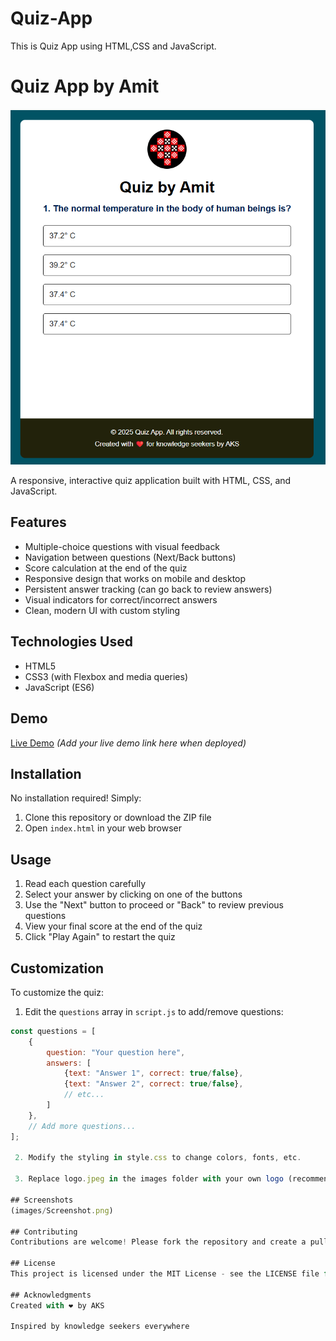 # Quiz-App
This is Quiz App using HTML,CSS and JavaScript.
# Quiz App by Amit

![Quiz App Screenshot](images/Screenshot.png)

A responsive, interactive quiz application built with HTML, CSS, and JavaScript.

## Features

- Multiple-choice questions with visual feedback
- Navigation between questions (Next/Back buttons)
- Score calculation at the end of the quiz
- Responsive design that works on mobile and desktop
- Persistent answer tracking (can go back to review answers)
- Visual indicators for correct/incorrect answers
- Clean, modern UI with custom styling

## Technologies Used

- HTML5
- CSS3 (with Flexbox and media queries)
- JavaScript (ES6)

## Demo

[Live Demo](#) *(Add your live demo link here when deployed)*

## Installation

No installation required! Simply:

1. Clone this repository or download the ZIP file
2. Open `index.html` in your web browser

## Usage

1. Read each question carefully
2. Select your answer by clicking on one of the buttons
3. Use the "Next" button to proceed or "Back" to review previous questions
4. View your final score at the end of the quiz
5. Click "Play Again" to restart the quiz

## Customization

To customize the quiz:

1. Edit the `questions` array in `script.js` to add/remove questions:
```javascript
const questions = [
    {
        question: "Your question here",
        answers: [
            {text: "Answer 1", correct: true/false},
            {text: "Answer 2", correct: true/false},
            // etc...
        ]
    },
    // Add more questions...
];

 2. Modify the styling in style.css to change colors, fonts, etc.

 3. Replace logo.jpeg in the images folder with your own logo (recommended size: 80x80px)

## Screenshots
(images/Screenshot.png)

## Contributing
Contributions are welcome! Please fork the repository and create a pull request with your improvements.

## License
This project is licensed under the MIT License - see the LICENSE file for details.

## Acknowledgments
Created with ❤️ by AKS

Inspired by knowledge seekers everywhere
